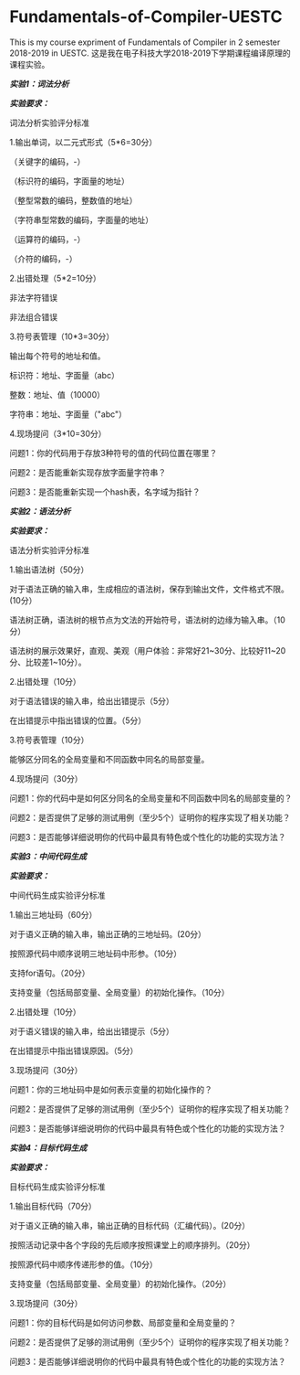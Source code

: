 # Fundamentals-of-Compiler-UESTC
This is my course expriment of Fundamentals of Compiler in 2 semester 2018-2019 in UESTC. 这是我在电子科技大学2018-2019下学期课程编译原理的课程实验。

***实验1：词法分析***

***实验要求：***

词法分析实验评分标准

1.输出单词，以二元式形式（5\*6=30分）

（关键字的编码，-）

（标识符的编码，字面量的地址）

（整型常数的编码，整数值的地址）

（字符串型常数的编码，字面量的地址）

（运算符的编码，-）

（介符的编码，-）

2.出错处理（5\*2=10分）

非法字符错误

非法组合错误

3.符号表管理（10\*3=30分）

输出每个符号的地址和值。

标识符：地址、字面量（abc）

整数：地址、值（10000）

字符串：地址、字面量（"abc"）

4.现场提问（3\*10=30分）

问题1：你的代码用于存放3种符号的值的代码位置在哪里？

问题2：是否能重新实现存放字面量字符串？

问题3：是否能重新实现一个hash表，名字域为指针？


***实验2：语法分析***

***实验要求：***

语法分析实验评分标准

1.输出语法树（50分）

对于语法正确的输入串，生成相应的语法树，保存到输出文件，文件格式不限。(10分）

语法树正确，语法树的根节点为文法的开始符号，语法树的边缘为输入串。（10分）

语法树的展示效果好，直观、美观（用户体验：非常好21~30分、比较好11~20分、比较差1~10分）。

2.出错处理（10分）

对于语法错误的输入串，给出出错提示（5分）

在出错提示中指出错误的位置。（5分）

3.符号表管理（10分）

能够区分同名的全局变量和不同函数中同名的局部变量。

4.现场提问（30分）

问题1：你的代码中是如何区分同名的全局变量和不同函数中同名的局部变量的？

问题2：是否提供了足够的测试用例（至少5个）证明你的程序实现了相关功能？

问题3：是否能够详细说明你的代码中最具有特色或个性化的功能的实现方法？


***实验3：中间代码生成***

***实验要求：***

中间代码生成实验评分标准

1.输出三地址码（60分）

对于语义正确的输入串，输出正确的三地址码。(20分）

按照源代码中顺序说明三地址码中形参。（10分）

支持for语句。（20分）

支持变量（包括局部变量、全局变量）的初始化操作。（10分）

2.出错处理（10分）

对于语义错误的输入串，给出出错提示（5分）

在出错提示中指出错误原因。（5分）

3.现场提问（30分）

问题1：你的三地址码中是如何表示变量的初始化操作的？

问题2：是否提供了足够的测试用例（至少5个）证明你的程序实现了相关功能？

问题3：是否能够详细说明你的代码中最具有特色或个性化的功能的实现方法？


***实验4：目标代码生成***

***实验要求：***

目标代码生成实验评分标准

1.输出目标代码（70分）

对于语义正确的输入串，输出正确的目标代码（汇编代码）。(20分）

按照活动记录中各个字段的先后顺序按照课堂上的顺序排列。（20分）

按照源代码中顺序传递形参的值。（10分）

支持变量（包括局部变量、全局变量）的初始化操作。（20分）

3.现场提问（30分）

问题1：你的目标代码是如何访问参数、局部变量和全局变量的？

问题2：是否提供了足够的测试用例（至少5个）证明你的程序实现了相关功能？

问题3：是否能够详细说明你的代码中最具有特色或个性化的功能的实现方法？

